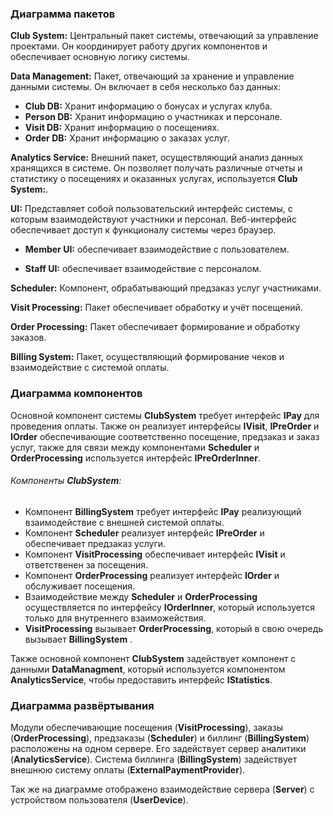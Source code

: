   

### Диаграмма пакетов

**Club System:** Центральный пакет системы, отвечающий за управление проектами. Он координирует работу других компонентов и обеспечивает основную логику системы.

**Data Management:** Пакет, отвечающий за хранение и управление данными системы. Он включает в себя несколько баз данных:

- **Club DB:** Хранит информацию о бонусах и услугах клуба.
- **Person DB:** Хранит информацию о участниках и персонале.
- **Visit DB:** Хранит информацию о посещениях.
- **Order DB:** Хранит информацию о заказах услуг.

**Analytics Service:** Внешний пакет, осуществляющий анализ данных хранящихся в системе. Он позволяет получать различные отчеты и статистику о посещениях и оказанных услугах, используется **Club System:**.

**UI:** Представляет собой пользовательский интерфейс системы, с которым взаимодействуют участники и персонал. Веб-интерфейс обеспечивает доступ к функционалу системы через браузер.

- **Member UI:** обеспечивает взаимодействие с пользователем.

- **Staff UI:** обеспечивает взаимодействие с персоналом.

**Scheduler:** Компонент, обрабатывающий предзаказ услуг участниками.

**Visit Processing:** Пакет обеспечивает обработку и учёт посещений.

**Order Processing:** Пакет обеспечивает формирование и обработку заказов.

**Billing System:** Пакет, осуществляющий формирование чеков и взаимодействие с системой оплаты.

### Диаграмма компонентов

Основной компонент системы  **ClubSystem** требует интерфейс **IPay** для проведения оплаты. Также он реализует интерфейсы **IVisit**, **IPreOrder** и **IOrder** обеспечивающие соответственно посещение, предзаказ и заказ услуг, также для связи между компонентами **Scheduler** и **OrderProcessing** используется интерфейс **IPreOrderInner**.

###### Компоненты **ClubSystem**:
- Компонент **BillingSystem** требует интерфейс **IPay** реализующий взаимодействие с внешней системой оплаты.
- Компонент **Scheduler** реализует интерфейс **IPreOrder** и обеспечивает предзаказ услуги.
- Компонент **VisitProcessing** обеспечивает интерфейс **IVisit** и ответственен за посещения.
- Компонент **OrderProcessing** реализует интерфейс **IOrder** и обслуживает посещения.
- Взаимодействие между **Scheduler** и **OrderProcessing** осуществляется по интерфейсу **IOrderInner**, который используется только для внутреннего взаиможействия.
- **VisitProcessing** вызывает **OrderProcessing**, который в свою очередь вызывает **BillingSystem** .

Также основной компонент **ClubSystem** задействует компонент с данными **DataManagment**, который используется компонентом **AnalyticsService**, чтобы предоставить интерфейс **IStatistics**.
### Диаграмма развёртывания

Модули обеспечивающие посещения (**VisitProcessing**), заказы (**OrderProcessing**), предзаказы (**Scheduler**) и биллинг (**BillingSystem**) расположены на одном сервере. Его задействует сервер аналитики (**AnalyticsService**). Система биллинга (**BillingSystem**) задействует внешнюю систему оплаты (**ExternalPaymentProvider**).

Так же на диаграмме отображено взаимодействие сервера (**Server**) с устройством пользователя (**UserDevice**).
